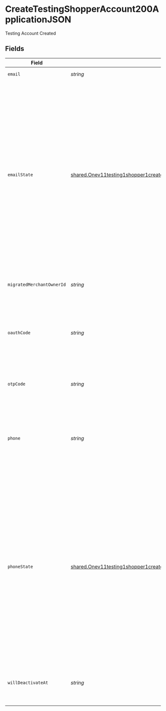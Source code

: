# CreateTestingShopperAccount200ApplicationJSON

Testing Account Created


## Fields

| Field                                                                                                                                                                                                                                                                                                           | Type                                                                                                                                                                                                                                                                                                            | Required                                                                                                                                                                                                                                                                                                        | Description                                                                                                                                                                                                                                                                                                     | Example                                                                                                                                                                                                                                                                                                         |
| --------------------------------------------------------------------------------------------------------------------------------------------------------------------------------------------------------------------------------------------------------------------------------------------------------------- | --------------------------------------------------------------------------------------------------------------------------------------------------------------------------------------------------------------------------------------------------------------------------------------------------------------- | --------------------------------------------------------------------------------------------------------------------------------------------------------------------------------------------------------------------------------------------------------------------------------------------------------------- | --------------------------------------------------------------------------------------------------------------------------------------------------------------------------------------------------------------------------------------------------------------------------------------------------------------- | --------------------------------------------------------------------------------------------------------------------------------------------------------------------------------------------------------------------------------------------------------------------------------------------------------------- |
| `email`                                                                                                                                                                                                                                                                                                         | *string*                                                                                                                                                                                                                                                                                                        | :heavy_minus_sign:                                                                                                                                                                                                                                                                                              | An email address.                                                                                                                                                                                                                                                                                               | alan.watts@example.com                                                                                                                                                                                                                                                                                          |
| `emailState`                                                                                                                                                                                                                                                                                                    | [shared.Onev11testing1shopper1createPostRequestBodyContentApplication1jsonSchemaPropertiesEmailState](../../models/shared/onev11testing1shopper1createpostrequestbodycontentapplication1jsonschemapropertiesemailstate.md)                                                                                      | :heavy_minus_sign:                                                                                                                                                                                                                                                                                              | The status of the shopper account identifier (email or phone). If the account does not have this identifier, the status is "missing"; If the identifier has been used to receive an OTP code, the status is "verified"; If the identifier has not been used to receive an OTP code, the status is "unverified". | verified                                                                                                                                                                                                                                                                                                        |
| `migratedMerchantOwnerId`                                                                                                                                                                                                                                                                                       | *string*                                                                                                                                                                                                                                                                                                        | :heavy_minus_sign:                                                                                                                                                                                                                                                                                              | The merchant's public id if the account is migrated                                                                                                                                                                                                                                                             | addvfRR_bp_7                                                                                                                                                                                                                                                                                                    |
| `oauthCode`                                                                                                                                                                                                                                                                                                     | *string*                                                                                                                                                                                                                                                                                                        | :heavy_minus_sign:                                                                                                                                                                                                                                                                                              | OAuth code that is associated with this account and can be used to exchange for an access token                                                                                                                                                                                                                 | 7GSjMRSHs6Ak7C_zvVW6P2IhZOHxMK7HZKW1fMX85ms.-DUXvwr1Yg-bfvqXUlMaz49fPn7OdiPa3TwVBlUI-wc                                                                                                                                                                                                                         |
| `otpCode`                                                                                                                                                                                                                                                                                                       | *string*                                                                                                                                                                                                                                                                                                        | :heavy_minus_sign:                                                                                                                                                                                                                                                                                              | Fixed OTP code that can be used to login to the created account                                                                                                                                                                                                                                                 | 123456                                                                                                                                                                                                                                                                                                          |
| `phone`                                                                                                                                                                                                                                                                                                         | *string*                                                                                                                                                                                                                                                                                                        | :heavy_minus_sign:                                                                                                                                                                                                                                                                                              | A phone number following E164 standards, in its globalized format, i.e. prepended with a plus sign.                                                                                                                                                                                                             | +12125550199                                                                                                                                                                                                                                                                                                    |
| `phoneState`                                                                                                                                                                                                                                                                                                    | [shared.Onev11testing1shopper1createPostRequestBodyContentApplication1jsonSchemaPropertiesEmailState](../../models/shared/onev11testing1shopper1createpostrequestbodycontentapplication1jsonschemapropertiesemailstate.md)                                                                                      | :heavy_minus_sign:                                                                                                                                                                                                                                                                                              | The status of the shopper account identifier (email or phone). If the account does not have this identifier, the status is "missing"; If the identifier has been used to receive an OTP code, the status is "verified"; If the identifier has not been used to receive an OTP code, the status is "unverified". | verified                                                                                                                                                                                                                                                                                                        |
| `willDeactivateAt`                                                                                                                                                                                                                                                                                              | *string*                                                                                                                                                                                                                                                                                                        | :heavy_minus_sign:                                                                                                                                                                                                                                                                                              | The created testing account will be deactivated after this date                                                                                                                                                                                                                                                 | 2023-06-01T23:16:07.000Z                                                                                                                                                                                                                                                                                        |
